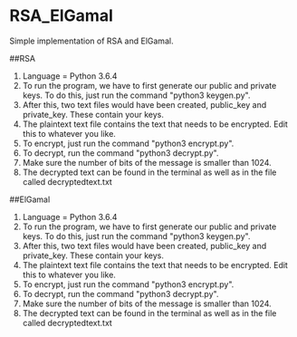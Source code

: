 # RSA_ElGamal

Simple implementation of RSA and ElGamal.

##RSA 
1. Language = Python 3.6.4
2. To run the program, we have to first generate our public and private keys. To do this, just run the command
"python3 keygen.py".
3. After this, two text files would have been created, public_key and private_key. These contain your keys.
4. The plaintext text file contains the text that needs to be encrypted. Edit this to whatever you like. 
5. To encrypt, just run the command "python3 encrypt.py".
6. To decrypt, run the command "python3 decrypt.py".
7. Make sure the number of bits of the message is smaller than 1024.
8. The decrypted text can be found in the terminal as well as in the file called decryptedtext.txt

##ElGamal
1. Language = Python 3.6.4
2. To run the program, we have to first generate our public and private keys. To do this, just run the command
"python3 keygen.py".
3. After this, two text files would have been created, public_key and private_key. These contain your keys.
4. The plaintext text file contains the text that needs to be encrypted. Edit this to whatever you like. 
5. To encrypt, just run the command "python3 encrypt.py".
6. To decrypt, run the command "python3 decrypt.py".
7. Make sure the number of bits of the message is smaller than 1024.
8. The decrypted text can be found in the terminal as well as in the file called decryptedtext.txt